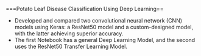 ===Potato Leaf Disease Classification Using Deep Learning==

* Developed and compared two convolutional neural network (CNN) models using Keras: a ResNet50 model and a custom-designed model, with the latter achieving superior accuracy.
* The first Notebook has a general Deep Learning Model, and the second uses the ResNet50 Transfer Learning Model.

